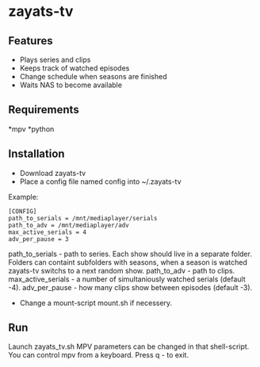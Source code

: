# zayats-tv

## Features

  * Plays series and clips
  * Keeps track of watched episodes 
  * Change schedule when seasons are finished
  * Waits NAS to become available

## Requirements

*mpv
*python

## Installation

* Download zayats-tv
* Place a config file named config into ~/.zayats-tv

Example:
```
[CONFIG]
path_to_serials = /mnt/mediaplayer/serials
path_to_adv = /mnt/mediaplayer/adv
max_active_serials = 4
adv_per_pause = 3
```

path_to_serials - path to series. Each show should live in a separate folder. Folders can containt subfolders with seasons, when a  season is watched zayats-tv switchs to a next random show.
path_to_adv - path to clips.
max_active_serials - a number of simultaniously watched serials (default -4). 
adv_per_pause - how many clips show between episodes (default -3). 

* Change a mount-script mount.sh if necessery.

## Run

Launch zayats_tv.sh
MPV parameters can be changed in that shell-script.
You can control mpv from a keyboard. Press q - to exit. 

